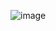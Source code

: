 ![image](https://user-images.githubusercontent.com/108989054/190687737-95667625-c901-43df-81ef-5ac2a60d5c99.png)
